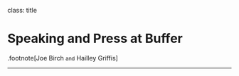 class: title

# Speaking and Press at Buffer

.footnote[Joe Birch <small>and</small> Hailley Griffis]

---
